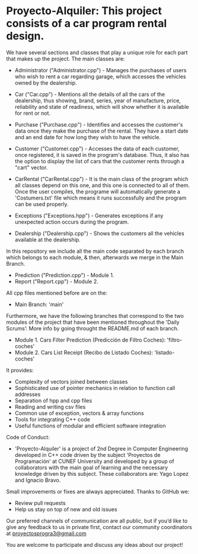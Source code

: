 # Proyecto-Alquiler: This project consists of a car program rental design.
We have several sections and classes that play a unique role for each part that makes up the project. 
The main classes are: 
- Administrator ("Administrator.cpp") - Manages the purchases of users who wish to rent a car regarding garage, which accesses the vehicles owned by the dealership. 

- Car ("Car.cpp") - Mentions all the details of all the cars of the dealership, thus showing, brand, series, year of manufacture, price, reliability and state of readiness, which will show whether it is available for rent or not.

- Purchase ("Purchase.cpp") - Identifies and accesses the customer's data once they make the purchase of the rental. They have a start date and an end date for how long they wish to have the vehicle.

- Customer ("Customer.cpp") - Accesses the data of each customer, once registered, it is saved in the program's database. Thus, it also has the option to display the list of cars that the customer rents through a "cart" vector. 

- CarRental ("CarRental.cpp") - It is the main class of the program which all classes depend on this one, and this one is connected to all of them. Once the user compiles, the programe will automatically generate a 'Costumers.txt' file which means it runs successfully and the program can be used properly. 

- Exceptions ("Exceptions.hpp") - Generates exceptions if any unexpected action occurs during the program.

- Dealership ("Dealership.cpp") - Shows the customers all the vehicles available at the dealership.

In this repository we include all the main code separated by each branch which belongs to each module, & then, afterwards we merge in the Main Branch.
- Prediction ("Prediction.cpp") - Module 1.
- Report ("Report.cpp") - Module 2.

All cpp files mentioned before are on the: 
- Main Branch: 'main'

Furthermore, we have the following branches that correspond to the two modules of the project that have been mentioned throughout the 'Daily Scrums’: More info by going throught the README.md of each branch.
- Module 1. Cars Filter Prediction (Predicción de Filtro Coches): 'filtro-coches'
- Module 2. Cars List Receipt (Recibo de Listado Coches): 'listado-coches'

It provides:

- Complexity of vectors joined between classes
- Sophisticated use of pointer mechanics in relation to function call addresses
- Separation of hpp and cpp files
- Reading and writing csv files
- Common use of exception, vectors & array functions
- Tools for integrating C++ code
- Useful functions of modular and efficient software integration

Code of Conduct: 
- 'Proyecto-Alquiler' is a project of 2nd Degree in Computer Engineering developed in C++ code driven by the subject 'Proyectos de Programación' at CUNEF University and developed by a group of collaborators with the main goal of learning and the necessary knowledge driven by this subject. These collaborators are: Yago Lopez and Ignacio Bravo.

Small improvements or fixes are always appreciated. Thanks to GitHub we:
- Review pull requests
- Help us stay on top of new and old issues

Our preferred channels of communication are all public, but if you’d like to give any feedback to us in private first, contact our community coordinators at proyectosprogra3@gmail.com

You are welcome to participate and discuss any ideas about our project!
